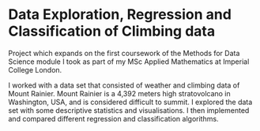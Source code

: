 # Data Exploration, Regression and Classification of Climbing data

Project which expands on the first coursework of the Methods for Data Science module I took as part of my MSc Applied Mathematics at Imperial College London.

I worked with a data set that consisted of weather and climbing data of Mount
Rainier. Mount Rainier is a 4,392 meters high stratovolcano in Washington, USA, and is considered
difficult to summit. I explored the data set with some descriptive statistics and
visualisations. I then implemented and compared different regression and classification
algorithms. 

